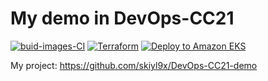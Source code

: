 # My demo in DevOps-CC21 

[![buid-images-CI](https://github.com/skiyl9x/DevOps-CC21-demo/actions/workflows/buid-images-CI.yml/badge.svg?branch=dev)](https://github.com/skiyl9x/DevOps-CC21-demo/actions/workflows/buid-images-CI.yml)
[![Terraform](https://github.com/skiyl9x/DevOps-CC21-demo/actions/workflows/terraform.yml/badge.svg)](https://github.com/skiyl9x/DevOps-CC21-demo/actions/workflows/terraform.yml)
[![Deploy to Amazon EKS](https://github.com/skiyl9x/DevOps-CC21-demo/actions/workflows/deploy-to-eks.yml/badge.svg?branch=deploy&event=push)](https://github.com/skiyl9x/DevOps-CC21-demo/actions/workflows/deploy-to-eks.yml)


My project: https://github.com/skiyl9x/DevOps-CC21-demo
